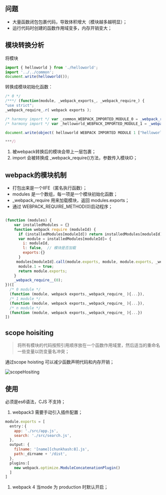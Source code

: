 ## 问题

- 大量函数闭包包裹代码，导致体积增大（模块越多越明显）；
- 运行代码时创建的函数作用域变多，内存开销变大；

## 模块转换分析

将模块

```javascript
import { helloworld } from './helloworld';
import '../../common';
document.write(helloworld());
```

转换成模块初始化函数：

```javascript
/* 0 */
/***/ (function(module, _webpack_exports_, _webpack_require_) {
"use strict";
_webpack_require_.r( webpack exports );

/* harmony import */ var _common_WEBPACK_IMPORTED_MODULE_0 = _webpack_require_(1);
/* harmony import */ var _helloworld_WEBPACK_IMPORTED_MODULE_1 = _webpack_require_(2);

document.write(object( helloworld WEBPACK IMPORTED MODULE 1 ["helloworld"1)));

***/）

```

1. 被webpack转换后的模块会带上一层包裹；
2. import 会被转换成 _webpack_require()方法，参数传入模块ID；

## webpack的模块机制

- 打包出来是一个IIFE（匿名执行函数）；
- modules 是一个数组，每一项是一个模块初始化函数；
- _webpack_require 用来加载模块，返回 modules.exports；
- 通过 WEBPACK_REQUIRE_METHOD(0)启动程序；

```javascript

(function (modules) {
	var installedModules = {}
	function webpack require (moduleId) {
	  if (installedModules[moduleId]) return installedModules[moduleId].exports;
      var module = installedModules[moduleId]= {
        i: moduleId,
        l: false,  // 模块是否加载
       	exports:{}
      }
	 modules[moduleId].call(module.exports, module, module.exports, _webpack_require_)
      module.1 = true;
      return module.exports;
    }
    _webpack_require__(0);
})([
  /* 0 module */
  (function (module, webpack exports,_webpack_require_ ){...}),
  /* 1 module */
  (function (module, webpack exports,_webpack_require_ ){...}),
  /* n module */
  (function (module, webpack exports,_webpack_require_ ){...})
])
```

## scope hoisiting

> 将所有模块的代码按照引用顺序放在一个函数作用域里，然后适当的重命名一些变量以防变量名冲突；

通过scope hoisting 可以减少函数声明代码和内存开销；

![scopeHositing](C:%5CFile%5CCODE%5CNOTE%5CMarkdown%5CWebpack%5Cimage%5CscopeHositing.png)

## 使用

必须是es6语法，CJS 不支持；

1. webpack3 需要手动引入插件配置；

```javascript
module.exports = [
  entry：{
  	app: './src/app.js',
  	search: './src/search.js',
  },
  output: {
  	filname: '[name][chunkhash:8].js',
    path:_dirname + '/dist',
  },
  plugins:[
  	new webpack.optimize.ModuleConcatenationPlugin()
  ]
]
```



1. webpack 4 当mode 为 production 时默认开启；

